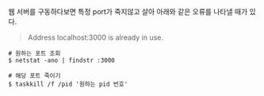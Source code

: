 웹 서버를 구동하다보면 특정 port가 죽지않고 살아 아래와 같은 오류를 나타낼 때가 있다. 
 >Address localhost:3000 is already in use.

```
# 원하는 포트 조회
$ netstat -ano | findstr :3000

# 해당 포트 죽이기
$ taskkill /f /pid '원하는 pid 번호'

```